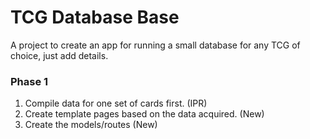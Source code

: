 # TCG Database Base

A project to create an app for running a small database for any TCG of choice, just add details.

### Phase 1

1. Compile data for one set of cards first. (IPR)
2. Create template pages based on the data acquired. (New)
3. Create the models/routes (New)

